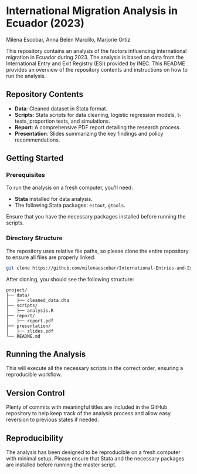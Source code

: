 # International Migration Analysis in Ecuador (2023)

Milena Escobar, Anna Belén Marcillo, Marjorie Ortiz

This repository contains an analysis of the factors influencing international migration in Ecuador during 2023. The analysis is based on data from the International Entry and Exit Registry (ESI) provided by INEC. This README provides an overview of the repository contents and instructions on how to run the analysis.

## Repository Contents

- **Data**: Cleaned dataset in Stata format.
- **Scripts**: Stata scripts for data cleaning, logistic regression models, t-tests, proportion tests, and simulations.
- **Report**: A comprehensive PDF report detailing the research process.
- **Presentation**: Slides summarizing the key findings and policy recommendations.

## Getting Started

### Prerequisites
To run the analysis on a fresh computer, you'll need:
- **Stata** installed for data analysis.
- The following Stata packages: `estout`, `gtools`.

Ensure that you have the necessary packages installed before running the scripts. 

### Directory Structure
The repository uses relative file paths, so please clone the entire repository to ensure all files are properly linked:
```bash
git clone https://github.com/milenaescobar/International-Entries-and-Exits-in-Ecuador.git
```

After cloning, you should see the following structure:
```
project/
├── data/
│   ├── cleaned_data.dta
├── scripts/
│   ├── analysis.R
├── report/
│   ├── report.pdf
├── presentation/
│   ├── slides.pdf
└── README.md
```

## Running the Analysis

This will execute all the necessary scripts in the correct order, ensuring a reproducible workflow.

## Version Control
Plenty of commits with meaningful titles are included in the GitHub repository to help keep track of the analysis process and allow easy reversion to previous states if needed.

## Reproducibility
The analysis has been designed to be reproducible on a fresh computer with minimal setup. Please ensure that Stata and the necessary packages are installed before running the master script. 
